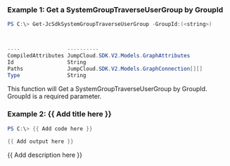 ### Example 1: Get a SystemGroupTraverseUserGroup by GroupId
```powershell
PS C:\> Get-JcSdkSystemGroupTraverseUserGroup -GroupId:(<string>)



----               ----------
CompiledAttributes JumpCloud.SDK.V2.Models.GraphAttributes
Id                 String
Paths              JumpCloud.SDK.V2.Models.GraphConnection[][]
Type               String


```

This function will Get a SystemGroupTraverseUserGroup by GroupId. GroupId is a required parameter.

### Example 2: {{ Add title here }}
```powershell
PS C:\> {{ Add code here }}

{{ Add output here }}
```

{{ Add description here }}

